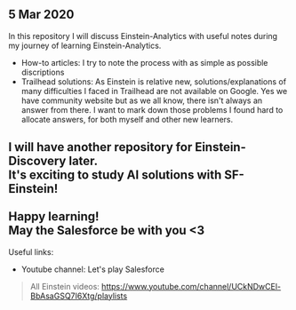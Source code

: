 5 Mar 2020
-----------

In this repository I will discuss Einstein-Analytics with useful notes during my journey of learning Einstein-Analytics. 

  * How-to articles: I try to note the process with as simple as possible discriptions
  * Trailhead solutions: As Einstein is relative new, solutions/explanations of many difficulties I faced in Trailhead are not available on Google. Yes we have community website but as we all know, there isn't always an answer from there. I want to mark down those problems I found hard to allocate answers, for both myself and other new learners. 


I will have another repository for Einstein-Discovery later. <br>
It's exciting to study AI solutions with SF-Einstein! <br><br>
Happy learning!<br>
May the Salesforce be with you <3
-----------
Useful links:
* Youtube channel: Let's play Salesforce
> All Einstein videos: https://www.youtube.com/channel/UCkNDwCEl-BbAsaGSQ7I6Xtg/playlists
